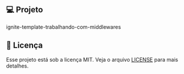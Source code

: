 ## 💻 Projeto

ignite-template-trabalhando-com-middlewares

## 📝 Licença

Esse projeto está sob a licença MIT. Veja o arquivo [LICENSE](LICENSE) para mais detalhes.
